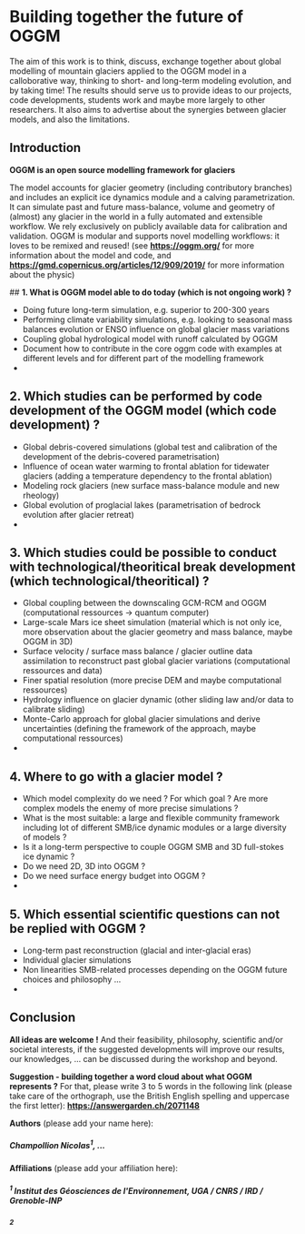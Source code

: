 # Building together the future of OGGM

The aim of this work is to think, discuss, exchange together about global modelling of mountain glaciers applied to the OGGM model in a calloborative way, thinking to short- and long-term modeling evolution, and by taking time! The results should serve us to provide ideas to our projects, code developments, students work and maybe more largely to other researchers. It also aims to advertise about the synergies between glacier models, and also the limitations. 

## **Introduction**

**OGGM is an open source modelling framework for glaciers**

The model accounts for glacier geometry (including contributory branches) and includes an explicit ice dynamics module and a calving parametrization. It can simulate past and future mass-balance, volume and geometry of (almost) any glacier in the world in a fully automated and extensible workflow. We rely exclusively on publicly available data for calibration and validation. OGGM is modular and supports novel modelling workflows: it loves to be remixed and reused! (see **https://oggm.org/** for more information about the model and code, and **https://gmd.copernicus.org/articles/12/909/2019/** for more information about the physic)

## **1. What is OGGM model able to do today (which is not ongoing work) ?**

- Doing future long-term simulation, e.g. superior to 200-300 years
- Performing climate variability simulations, e.g. looking to seasonal mass balances evolution or ENSO influence on global glacier mass variations
- Coupling global hydrological model with runoff calculated by OGGM
- Document how to contribute in the core oggm code with examples at different levels and for different part of the modelling framework
- 

## **2. Which studies can be performed by code development of the OGGM model (which code development) ?**

- Global debris-covered simulations (global test and calibration of the development of the debris-covered parametrisation)
- Influence of ocean water warming to frontal ablation for tidewater glaciers (adding a temperature dependency to the frontal ablation)
- Modeling rock glaciers (new surface mass-balance module and new rheology)
- Global evolution of proglacial lakes (parametrisation of bedrock evolution after glacier retreat)
- 

## **3. Which studies could be possible to conduct with technological/theoritical break development (which technological/theoritical) ?**

- Global coupling between the downscaling GCM-RCM and OGGM (computational ressources -> quantum computer)
- Large-scale Mars ice sheet simulation (material which is not only ice, more observation about the glacier geometry and mass balance, maybe OGGM in 3D)
- Surface velocity / surface mass balance / glacier outline data assimilation to reconstruct past global glacier variations (computational ressources and data)
- Finer spatial resolution (more precise DEM and maybe computational ressources)
- Hydrology influence on glacier dynamic (other sliding law and/or data to calibrate sliding)
- Monte-Carlo approach for global glacier simulations and derive uncertainties (defining the framework of the approach, maybe computational ressources)
- 

## **4. Where to go with a glacier model ?**

- Which model complexity do we need ? For which goal ? Are more complex models the enemy of more precise simulations ?
- What is the most suitable: a large and flexible community framework including lot of different SMB/ice dynamic modules or a large diversity of models ?
- Is it a long-term perspective to couple OGGM SMB and 3D full-stokes ice dynamic ?
- Do we need 2D, 3D into OGGM ?
- Do we need surface energy budget into OGGM ?
- 

## **5. Which essential scientific questions can not be replied with OGGM ?**

- Long-term past reconstruction (glacial and inter-glacial eras)
- Individual glacier simulations
- Non linearities SMB-related processes depending on the OGGM future choices and philosophy ...
- 

## **Conclusion**

**All ideas are welcome !** And their feasibility, philosophy, scientific and/or societal interests, if the suggested developments will improve our results, our knowledges, ... can be discussed during the workshop and beyond.

**Suggestion - building together a word cloud about what OGGM represents ?** For that, please write 3 to 5 words in the following link (please take care of the orthograph, use the British English spelling and uppercase the first letter): **https://answergarden.ch/2071148**

**Authors** (please add your name here):
##### Champollion Nicolas<sup>1</sup>, ...
#####

**Affiliations** (please add your affiliation here):
##### <sup>1</sup> Institut des Géosciences de l'Environnement, UGA / CNRS / IRD / Grenoble-INP
##### <sup>2</sup>
